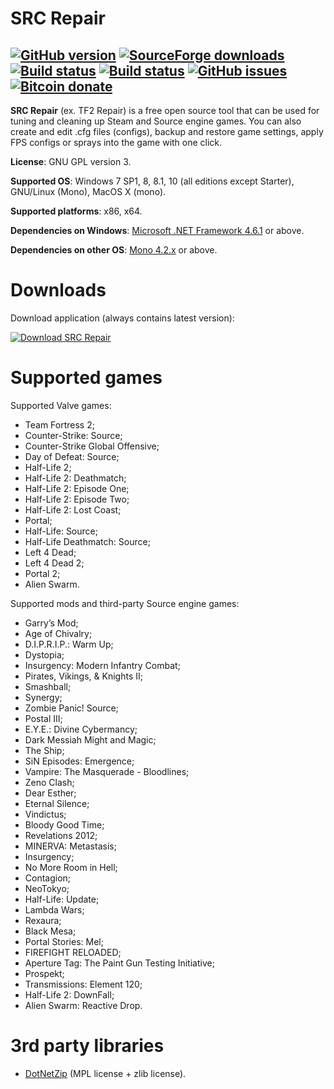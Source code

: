 SRC Repair
=========
[![GitHub version](https://badge.fury.io/gh/xvitaly%2Fsrcrepair.svg)](https://github.com/xvitaly/srcrepair/releases)
[![SourceForge downloads](https://img.shields.io/sourceforge/dt/srcrepair.svg?label=downloads&maxAge=60)](https://sourceforge.net/projects/srcrepair/files/)
[![Build status](https://travis-ci.org/xvitaly/srcrepair.svg?branch=master)](https://travis-ci.org/xvitaly/srcrepair)
[![Build status](https://ci.appveyor.com/api/projects/status/9r2yma3aab972blf?svg=true)](https://ci.appveyor.com/project/xvitaly/srcrepair)
[![GitHub issues](https://img.shields.io/github/issues/xvitaly/srcrepair.svg?label=issues&maxAge=60)](https://github.com/xvitaly/srcrepair/issues)
[![Bitcoin donate](https://img.shields.io/badge/Bitcoin-donate-yellow.svg)](tfiles/donate.md)
---

**SRC Repair** (ex. TF2 Repair) is a free open source tool that can be used for tuning and cleaning up Steam and Source
engine games. You can also create and edit .cfg files (configs), backup and restore game settings, apply FPS configs or
sprays into the game with one click.

**License**: GNU GPL version 3.

**Supported OS**: Windows 7 SP1, 8, 8.1, 10 (all editions except Starter), GNU/Linux (Mono), MacOS X (mono).

**Supported platforms**: x86, x64.

**Dependencies on Windows**: [Microsoft .NET Framework 4.6.1](https://www.microsoft.com/en-us/download/details.aspx?id=49981) or above.

**Dependencies on other OS**: [Mono 4.2.x](http://www.mono-project.com/download/) or above.

Downloads
=========
Download application (always contains latest version):

[![Download SRC Repair](https://www.easycoding.org/wp-content/uploads/sf_dn.png)](https://www.easycoding.org/files/srcrepair_latest.exe)

Supported games
=========
Supported Valve games:
 * Team Fortress 2;
 * Counter-Strike: Source;
 * Counter-Strike Global Offensive;
 * Day of Defeat: Source;
 * Half-Life 2;
 * Half-Life 2: Deathmatch;
 * Half-Life 2: Episode One;
 * Half-Life 2: Episode Two;
 * Half-Life 2: Lost Coast;
 * Portal;
 * Half-Life: Source;
 * Half-Life Deathmatch: Source;
 * Left 4 Dead;
 * Left 4 Dead 2;
 * Portal 2;
 * Alien Swarm.

Supported mods and third-party Source engine games:
 * Garry’s Mod;
 * Age of Chivalry;
 * D.I.P.R.I.P.: Warm Up;
 * Dystopia;
 * Insurgency: Modern Infantry Combat;
 * Pirates, Vikings, & Knights II;
 * Smashball;
 * Synergy;
 * Zombie Panic! Source;
 * Postal III;
 * E.Y.E.: Divine Cybermancy;
 * Dark Messiah Might and Magic;
 * The Ship;
 * SiN Episodes: Emergence;
 * Vampire: The Masquerade - Bloodlines;
 * Zeno Clash;
 * Dear Esther;
 * Eternal Silence;
 * Vindictus;
 * Bloody Good Time;
 * Revelations 2012;
 * MINERVA: Metastasis;
 * Insurgency;
 * No More Room in Hell;
 * Contagion;
 * NeoTokyo;
 * Half-Life: Update;
 * Lambda Wars;
 * Rexaura;
 * Black Mesa;
 * Portal Stories: Mel;
 * FIREFIGHT RELOADED;
 * Aperture Tag: The Paint Gun Testing Initiative;
 * Prospekt;
 * Transmissions: Element 120;
 * Half-Life 2: DownFall;
 * Alien Swarm: Reactive Drop.

3rd party libraries
=========
 * [DotNetZip](https://github.com/haf/DotNetZip.Semverd) (MPL license + zlib license).